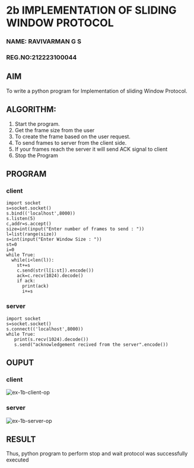 # 2b IMPLEMENTATION OF SLIDING WINDOW PROTOCOL
### NAME: RAVIVARMAN G S
### REG.NO:212223100044
## AIM
To write a python program for Implementation of sliding Window Protocol.
## ALGORITHM:
1. Start the program.
2. Get the frame size from the user
3. To create the frame based on the user request.
4. To send frames to server from the client side.
5. If your frames reach the server it will send ACK signal to client
6. Stop the Program
## PROGRAM
### client
```
import socket
s=socket.socket()
s.bind(('localhost',8000))
s.listen(5)
c,addr=s.accept()
size=int(input("Enter number of frames to send : "))
l=list(range(size))
s=int(input("Enter Window Size : "))
st=0
i=0
while True:
  while(i<len(l)):
    st+=s
    c.send(str(l[i:st]).encode())
    ack=c.recv(1024).decode()
    if ack:
      print(ack)
      i+=s
```
### server
```
import socket
s=socket.socket()
s.connect(('localhost',8000))
while True: 
   print(s.recv(1024).decode())
   s.send("acknowledgement recived from the server".encode())
```
## OUPUT
### client
![ex-1b-client-op](https://github.com/user-attachments/assets/4a5c3fc9-414b-416f-b27a-48d000529a65)
### server
![ex-1b-server-op](https://github.com/user-attachments/assets/ffa1442e-1e24-4166-a785-fb2e162a85f0)

## RESULT
Thus, python program to perform stop and wait protocol was successfully executed
